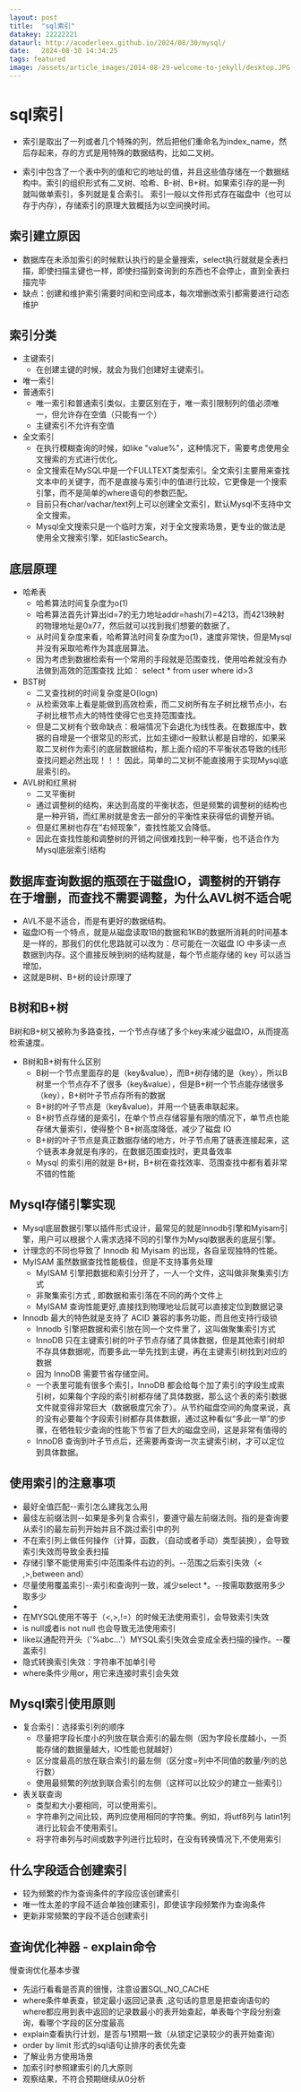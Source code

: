 ```yaml
---
layout: post
title:  "sql索引"
datakey: 22222221
dataurl: http://acoderleex.github.io/2024/08/30/mysql/
date:   2024-08-30 14:34:25
tags: featured
image: /assets/article_images/2014-08-29-welcome-to-jekyll/desktop.JPG
---
```


# sql索引
- 索引是取出了一列或者几个特殊的列，然后把他们重命名为index_name，然后存起来，存的方式是用特殊的数据结构，比如二叉树。

- 索引中包含了一个表中列的值和它的地址的值，并且这些值存储在一个数据结构中。索引的组织形式有二叉树、哈希、B-树、B+树。如果索引存的是一列就叫做单索引，多列就是复合索引。
索引一般以文件形式存在磁盘中（也可以存于内存），存储索引的原理大致概括为以空间换时间。

## 索引建立原因
- 数据库在未添加索引的时候默认执行的是全量搜索，select执行就就是全表扫描，即使扫描主键也一样，即使扫描到查询到的东西也不会停止，直到全表扫描完毕
- 缺点：创建和维护索引需要时间和空间成本，每次增删改索引都需要进行动态维护

## 索引分类
- 主键索引
  - 在创建主键的时候，就会为我们创建好主键索引。
- 唯一索引
- 普通索引
  - 唯一索引和普通索引类似，主要区别在于，唯一索引限制列的值必须唯一，但允许存在空值（只能有一个）
  - 主键索引不允许有空值
- 全文索引
  - 在执行模糊查询的时候，如like "value%"，这种情况下，需要考虑使用全文搜索的方式进行优化。
  - 全文搜索在MySQL中是一个FULLTEXT类型索引。全文索引主要用来查找文本中的关键字，而不是直接与索引中的值进行比较，它更像是一个搜索引擎，而不是简单的where语句的参数匹配。
  - 目前只有char/vachar/text列上可以创建全文索引，默认Mysql不支持中文全文搜索。
  - Mysql全文搜索只是一个临时方案，对于全文搜索场景，更专业的做法是使用全文搜索引擎，如ElasticSearch。
## 底层原理
- 哈希表
  - 哈希算法时间复杂度为o(1)
  - 哈希算法首先计算出id=7的无力地址addr=hash(7)=4213，而4213映射的物理地址是0x77，然后就可以找到我们想要的数据了。
  - 从时间复杂度来看，哈希算法时间复杂度为o(1)，速度非常快，但是Mysql并没有采取哈希作为其底层算法。
  - 因为考虑到数据检索有一个常用的手段就是范围查找，使用哈希就没有办法做到高效的范围查找 比如： select * from user where id>3
- BST树
  - 二叉查找树的时间复杂度是O(logn)
  - 从检索效率上看是能做到高效检索，而二叉树所有左子树比根节点小，右子树比根节点大的特性使得它也支持范围查找。
  - 但是二叉树有个致命缺点：极端情况下会退化为线性表。在数据库中，数据的自增是一个很常见的形式，比如主键id一般默认都是自增的，如果采取二叉树作为索引的底层数据结构，那上面介绍的不平衡状态导致的线形查找问题必然出现！！！ 因此，简单的二叉树不能直接用于实现Mysql底层索引的。
- AVL树和红黑树
  - 二叉平衡树
  - 通过调整树的结构，来达到高度的平衡状态，但是频繁的调整树的结构也是一种开销，而红黑树就是舍去一部分的平衡性来获得低的调整开销。
  - 但是红黑树也存在“右倾现象”，查找性能又会降低。
  - 因此在查找性能和调整树的开销之间很难找到一种平衡，也不适合作为Mysql底层索引结构

## 数据库查询数据的瓶颈在于磁盘IO，调整树的开销存在于增删，而查找不需要调整，为什么AVL树不适合呢
  - AVL不是不适合，而是有更好的数据结构。
  - 磁盘IO有一个特点，就是从磁盘读取1B的数据和1KB的数据所消耗的时间基本是一样的，那我们的优化思路就可以改为：尽可能在一次磁盘 IO 中多读一点数据到内存。这个直接反映到树的结构就是，每个节点能存储的 key 可以适当增加，
  - 这就是B树、B+树的设计原理了
## B树和B+树
B树和B+树又被称为多路查找，一个节点存储了多个key来减少磁盘IO，从而提高检索速度。
- B树和B+树有什么区别
  - B树一个节点里面存的是（key&value），而B+树存储的是（key），所以B树里一个节点存不了很多（key&value），但是B+树一个节点能存储很多（key），B+树叶子节点存所有的数据
  - B+树的叶子节点是（key&value)，并用一个链表串联起来。
  - B+树节点存储的是索引，在单个节点存储容量有限的情况下，单节点也能存储大量索引，使得整个 B+树高度降低，减少了磁盘 IO
  - B+树的叶子节点是真正数据存储的地方，叶子节点用了链表连接起来，这个链表本身就是有序的，在数据范围查找时，更具备效率
  - Mysql 的索引用的就是 B+树，B+树在查找效率、范围查找中都有着非常不错的性能
## Mysql存储引擎实现
- Mysql底层数据引擎以插件形式设计，最常见的就是Innodb引擎和Myisam引擎，用户可以根据个人需求选择不同的引擎作为Mysql数据表的底层引擎。
- 计理念的不同也导致了 Innodb 和 Myisam 的出现，各自呈现独特的性能。
- MyISAM 虽然数据查找性能极佳，但是不支持事务处理
  - MyISAM 引擎把数据和索引分开了，一人一个文件，这叫做非聚集索引方式
  - 非聚集索引方式 , 即数据和索引落在不同的两个文件上
  - MyISAM 查询性能更好,直接找到物理地址后就可以直接定位到数据记录
- Innodb 最大的特色就是支持了 ACID 兼容的事务功能，而且他支持行级锁
  - Innodb 引擎把数据和索引放在同一个文件里了，这叫做聚集索引方式
  - InnoDB 只在主键索引树的叶子节点存储了具体数据，但是其他索引树却不存具体数据呢，而要多此一举先找到主键，再在主键索引树找到对应的数据
  - 因为 InnoDB 需要节省存储空间。
  - 一个表里可能有很多个索引，InnoDB 都会给每个加了索引的字段生成索引树，如果每个字段的索引树都存储了具体数据，那么这个表的索引数据文件就变得非常巨大（数据极度冗余了）。从节约磁盘空间的角度来说，真的没有必要每个字段索引树都存具体数据，通过这种看似“多此一举”的步骤，在牺牲较少查询的性能下节省了巨大的磁盘空间，这是非常有值得的
  - InnoDB 查询到叶子节点后，还需要再查询一次主键索引树，才可以定位到具体数据。
## 使用索引的注意事项
- 最好全值匹配--索引怎么建我怎么用
- 最佳左前缀法则--如果是多列复合索引，要遵守最左前缀法则。指的是查询要从索引的最左前列开始并且不跳过索引中的列
- 不在索引列上做任何操作（计算，函数，（自动或者手动）类型装换），会导致索引失效而导致全表扫描
- 存储引擎不能使用索引中范围条件右边的列。--范围之后索引失效（< ,>,between and）
- 尽量使用覆盖索引--索引和查询列一致，减少select *。--按需取数据用多少取多少
- 
- 在MYSQL使用不等于（<,>,!=）的时候无法使用索引，会导致索引失效
- is null或者is not null 也会导致无法使用索引
- like以通配符开头（'%abc...'）MYSQL索引失效会变成全表扫描的操作。--覆盖索引
- 隐式转换索引失效：字符串不加单引号
- where条件少用or，用它来连接时索引会失效
## Mysql索引使用原则
- 复合索引：选择索引列的顺序
  - 尽量把字段长度小的列放在联合索引的最左侧（因为字段长度越小，一页能存储的数据量越大，IO性能也就越好）
  - 区分度最高的放在联合索引的最左侧（区分度=列中不同值的数量/列的总行数）
  - 使用最频繁的列放到联合索引的左侧（这样可以比较少的建立一些索引）
- 表关联查询
  - 类型和大小要相同，可以使用索引。
  - 字符串列之间比较，两列应使用相同的字符集。例如，将utf8列与 latin1列进行比较会不使用索引。
  - 将字符串列与时间或数字列进行比较时，在没有转换情况下,不使用索引
## 什么字段适合创建索引
- 较为频繁的作为查询条件的字段应该创建索引
- 唯一性太差的字段不适合单独创建索引，即使该字段频繁作为查询条件
- 更新非常频繁的字段不适合创建索引
## 查询优化神器 - explain命令
慢查询优化基本步骤
- 先运行看看是否真的很慢，注意设置SQL_NO_CACHE
- where条件单表查，锁定最小返回记录表 ,这句话的意思是把查询语句的where都应用到表中返回的记录数最小的表开始查起，单表每个字段分别查询，看哪个字段的区分度最高
- explain查看执行计划，是否与1预期一致（从锁定记录较少的表开始查询）
- order by limit 形式的sql语句让排序的表优先查
- 了解业务方使用场景
- 加索引时参照建索引的几大原则
- 观察结果，不符合预期继续从0分析
